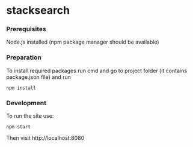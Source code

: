 # stacksearch

### Prerequisites

Node.js installed (npm package manager should be available)

### Preparation

To install required packages run cmd and go to project folder (it contains package.json file) and run

    npm install


### Development

To run the site use:

    npm start

Then visit http://localhost:8080